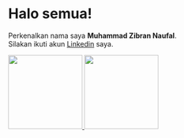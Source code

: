 # Halo semua! 
Perkenalkan nama saya **Muhammad Zibran Naufal**.\
Silakan ikuti akun [Linkedin](https://www.linkedin.com/in/muhammadzibrannaufal/) saya.
 
<p align="left">
<a href="https://github.com/zibrannaufal">
  <img height="150em" src="https://github-readme-stats-eight-theta.vercel.app/api?username=zibrannaufal&show_icons=true&theme=algolia&include_all_commits=true&count_private=true"/>
  <img height="150em" src="https://github-readme-stats-eight-theta.vercel.app/api/top-langs/?username=zibrannaufal&layout=compact&langs_count=8&theme=algolia"/>
</a>
</p>
